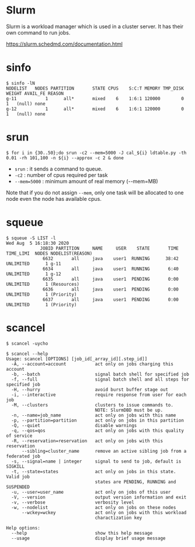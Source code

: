 # Slurm
Slurm is a workload manager which is used in a cluster server. It has their own command to run jobs.

<https://slurm.schedmd.com/documentation.html>

# sinfo
```
$ sinfo -lN
NODELIST   NODES PARTITION       STATE CPUS    S:C:T MEMORY TMP_DISK WEIGHT AVAIL_FE REASON
g-11           1      all*       mixed    6    1:6:1 120000        0      1   (null) none
g-12           1      all*       mixed    6    1:6:1 120000        0      1   (null) none
```


# srun
```
$ for i in {30..50};do srun -c2 --mem=5000 -J cal_${i} ldtable.py -th 0.01 -rh 101,100 -n ${i} --approx -c 2 & done
```
- `srun` : it sends a command to queue.
- `-c2` : number of cpus required per task
- `--mem=5000` : minimum amount of real memory (--mem=MB)

Note that if you do not assign `--mem`, only one task will be allocated to one node even the node has available cpus.


# squeue
```
$ squeue -S LIST -l
Wed Aug  5 16:18:30 2020
             JOBID PARTITION     NAME     USER    STATE       TIME TIME_LIMI  NODES NODELIST(REASON)
              6632       all     java    user1  RUNNING      38:42 UNLIMITED      1 g-11
              6634       all     java    user1  RUNNING       6:40 UNLIMITED      1 g-12
              6635       all     java    user1  PENDING       0:00 UNLIMITED      1 (Resources)
              6636       all     java    user1  PENDING       0:00 UNLIMITED      1 (Priority)
              6637       all     java    user1  PENDING       0:00 UNLIMITED      1 (Priority)
```


# scancel
```
$ scancel -uycho
```
```
$ scancel --help
Usage: scancel [OPTIONS] [job_id[_array_id][.step_id]]
  -A, --account=account           act only on jobs charging this account
  -b, --batch                     signal batch shell for specified job
  -f, --full                      signal batch shell and all steps for specified job
  -H, --hurry                     avoid burst buffer stage out
  -i, --interactive               require response from user for each job
  -M, --clusters                  clusters to issue commands to.
                                  NOTE: SlurmDBD must be up.
  -n, --name=job_name             act only on jobs with this name
  -p, --partition=partition       act only on jobs in this partition
  -Q, --quiet                     disable warnings
  -q, --qos=qos                   act only on jobs with this quality of service
  -R, --reservation=reservation   act only on jobs with this reservation
      --sibling=cluster_name      remove an active sibling job from a federated job
  -s, --signal=name | integer     signal to send to job, default is SIGKILL
  -t, --state=states              act only on jobs in this state.  Valid job
                                  states are PENDING, RUNNING and SUSPENDED
  -u, --user=user_name            act only on jobs of this user
  -V, --version                   output version information and exit
  -v, --verbose                   verbosity level
  -w, --nodelist                  act only on jobs on these nodes
      --wckey=wckey               act only on jobs with this workload
                                  charactization key

Help options:
  --help                          show this help message
  --usage                         display brief usage message
```
